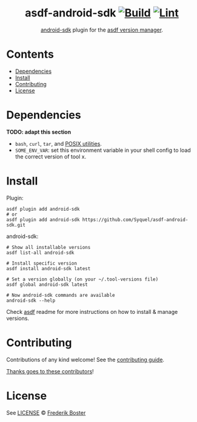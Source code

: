 <div align="center">

# asdf-android-sdk [![Build](https://github.com/Syquel/asdf-android-sdk/actions/workflows/build.yml/badge.svg)](https://github.com/Syquel/asdf-android-sdk/actions/workflows/build.yml) [![Lint](https://github.com/Syquel/asdf-android-sdk/actions/workflows/lint.yml/badge.svg)](https://github.com/Syquel/asdf-android-sdk/actions/workflows/lint.yml)

[android-sdk](https://github.com/Syquel/asdf-android-sdk) plugin for the [asdf version manager](https://asdf-vm.com).

</div>

# Contents

- [Dependencies](#dependencies)
- [Install](#install)
- [Contributing](#contributing)
- [License](#license)

# Dependencies

**TODO: adapt this section**

- `bash`, `curl`, `tar`, and [POSIX utilities](https://pubs.opengroup.org/onlinepubs/9699919799/idx/utilities.html).
- `SOME_ENV_VAR`: set this environment variable in your shell config to load the correct version of tool x.

# Install

Plugin:

```shell
asdf plugin add android-sdk
# or
asdf plugin add android-sdk https://github.com/Syquel/asdf-android-sdk.git
```

android-sdk:

```shell
# Show all installable versions
asdf list-all android-sdk

# Install specific version
asdf install android-sdk latest

# Set a version globally (on your ~/.tool-versions file)
asdf global android-sdk latest

# Now android-sdk commands are available
android-sdk --help
```

Check [asdf](https://github.com/asdf-vm/asdf) readme for more instructions on how to
install & manage versions.

# Contributing

Contributions of any kind welcome! See the [contributing guide](contributing.md).

[Thanks goes to these contributors](https://github.com/Syquel/asdf-android-sdk/graphs/contributors)!

# License

See [LICENSE](LICENSE) © [Frederik Boster](https://github.com/Syquel/)
